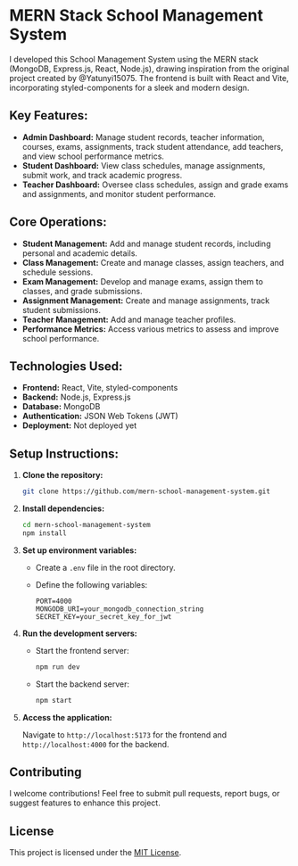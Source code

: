 # MERN Stack School Management System


I developed this School Management System using the MERN stack (MongoDB, Express.js, React, Node.js), drawing inspiration from the original project created by @Yatunyi15075. The frontend is built with React and Vite, incorporating styled-components for a sleek and modern design.

## Key Features:

- **Admin Dashboard:** Manage student records, teacher information, courses, exams, assignments, track student attendance, add teachers, and view school performance metrics.
- **Student Dashboard:** View class schedules, manage assignments, submit work, and track academic progress.
- **Teacher Dashboard:** Oversee class schedules, assign and grade exams and assignments, and monitor student performance.

## Core Operations:

- **Student Management:** Add and manage student records, including personal and academic details.
- **Class Management:** Create and manage classes, assign teachers, and schedule sessions.
- **Exam Management:** Develop and manage exams, assign them to classes, and grade submissions.
- **Assignment Management:** Create and manage assignments, track student submissions.
- **Teacher Management:** Add and manage teacher profiles.
- **Performance Metrics:** Access various metrics to assess and improve school performance.

## Technologies Used:

- **Frontend:** React, Vite, styled-components
- **Backend:** Node.js, Express.js
- **Database:** MongoDB
- **Authentication:** JSON Web Tokens (JWT)
- **Deployment:** Not deployed yet

## Setup Instructions:

1. **Clone the repository:**

   ```bash
   git clone https://github.com/mern-school-management-system.git
   ```

2. **Install dependencies:**

   ```bash
   cd mern-school-management-system
   npm install
   ```

3. **Set up environment variables:**

   - Create a `.env` file in the root directory.
   - Define the following variables:

     ```
     PORT=4000
     MONGODB_URI=your_mongodb_connection_string
     SECRET_KEY=your_secret_key_for_jwt
     ```

4. **Run the development servers:**

   - Start the frontend server:

     ```bash
     npm run dev
     ```

   - Start the backend server:

     ```bash
     npm start
     ```

5. **Access the application:**

   Navigate to `http://localhost:5173` for the frontend and `http://localhost:4000` for the backend.

## Contributing

I welcome contributions! Feel free to submit pull requests, report bugs, or suggest features to enhance this project.

## License

This project is licensed under the [MIT License](LICENSE).
